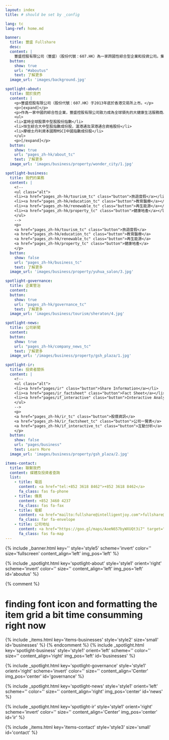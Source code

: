 ```yaml
---
layout: index
title: # should be set by _config

lang: tc
lang-ref: home.md

banner:
  title: 豐盛 Fullshare
  desc:
  content: |
    豐盛控股有限公司（豐盛）（股份代號：607.HK）為一家跨國性綜合型企業和投資公司。集團創立於2002年，在中國南京設立總部，更先後在香港、新加坡及澳洲設立辦公室。 2013年12月，成功於香港聯合交易所上市。
  button:
    show: true
    url: "#aboutus"
    text: 了解更多
  image_url: 'images/background.jpg'

spotlight-about:
  title: 關於我們
  content: |
    <p>豐盛控股有限公司（股份代號：607.HK）于2013年底於香港交易所上市。</p>
    <p>[expand]</p>
    <p>作為一家中國的綜合性企業，豐盛控股有限公司致力成為全球領先的大健康生活服務商。本集團業務聚焦於旅遊度假、教育醫療、健康地產、再生能源四大產業板塊，業務及項目遍及中國大陸、香港、新加坡、澳洲等國家和地區。</p>
    <ul>
    <li>富時全球股票中型股股份指數</li>
    <li>恒生綜合大中型股指數成份股，滬港通及深港通合資格股份</li>
    <li>摩根士丹利資本國際MSCI中國指數成份股</li>
    </ul>
    <p>[/expand]</p>
  button:
    show: true
    url: "pages_zh-hk/about_tc"
    text: 了解更多
  image_url: 'images/business/property/wonder_city/1.jpg'

spotlight-business:
  title: 我們的業務
  content: |
    <!--
    <ul class="alt">
    <li><a href="pages_zh-hk/tourism_tc" class="button">旅遊度假</a></li>
    <li><a href="pages_zh-hk/education_tc" class="button">教育醫療</a></li>
    <li><a href="pages_zh-hk/renewable_tc" class="button">再生能源</a></li>
    <li><a href="pages_zh-hk/property_tc" class="button">健康地產</a></li>
    </ul>
    -->
    <p>
    <a href="pages_zh-hk/tourism_tc" class="button">旅遊度假</a>
    <a href="pages_zh-hk/education_tc" class="button">教育醫療</a>
    <a href="pages_zh-hk/renewable_tc" class="button">再生能源</a>
    <a href="pages_zh-hk/property_tc" class="button">健康地產</a>
    </p>
  button:
    show: false
    url: "pages_zh-hk/business_tc"
    text: 了解更多
  image_url: 'images/business/property/yuhua_salon/3.jpg'

spotlight-governance:
  title: 企業管治
  content:
  button:
    show: true
    url: "pages_zh-hk/governance_tc"
    text: 了解更多
  image_url: 'images/business/tourism/sheraton/4.jpg'

spotlight-news:
  title: 公司新聞
  content:
  button:
    show: true
    url: "pages_zh-hk/company_news_tc"
    text: 了解更多
  image_url: '/images/business/property/gsh_plaza/1.jpg'

spotlight-ir:
  title: 投資者關係
  content: |
    <!--
    <ul class="alt">
    <li><a href="pages/ir" class="button">Share Information</a></li>
    <li><a href="pages/ir_factsheet" class="button">Fact Sheet</a></li>
    <li><a href="pages/if_interactive" class="button">Interactive Analysis</a></li>
    </ul>
    -->
    <p>
    <a href="pages_zh-hk/ir_tc" class="button">股價資訊</a>
    <a href="pages_zh-hk/ir_factsheet_tc" class="button">公司一覽表</a>
    <a href="pages_zh-hk/if_interactive_tc" class="button">互動分析</a>
    </p>
  button:
    show: false
    url: "pages/business"
    text: Learn More
  image_url: 'images/business/property/gsh_plaza/2.jpg'

items-contact:
  title: 聯繫我們
  content: 媒體及投資者查詢
  list:
    - title: 電話
      content: <a href="tel:+852 3618 8462">+852 3618 8462</a>
      fa_class: fas fa-phone
    - title: 傳真
      content: +852 3460 4237
      fa_class: fas fa-fax
    - title: 電郵
      content: <a href="mailto:fullshare@intelligentjoy.com">fullshare@intelligentjoy.com</a>
      fa_class: far fa-envelope
    - title: 公司地址
      content: <a href="https://goo.gl/maps/AoeN657byWXUQt3i7" target="_blank">香港金鐘夏愨道18號海富中心2座11樓1112室</a>
      fa_class: fas fa-map
---
```

<!-- Welcome Banner -->
{% include _banner.html key='' style='style5' scheme='invert' color='' size='fullscreen' content_align='left' img_pos='left' %}

<!-- About Us -->
{% include _spotlight.html key='spotlight-about' style='style1' orient='right' scheme='invert' color='' size='' content_align='left' img_pos='left' id='aboutus' %}

<!-- Our Business -->
{% comment %}
# finding font icon and formatting the item grid a bit time consumming right now
{% include _items.html key='items-businesses' style='style2' size='small' id='businesses' %}
{% endcomment %}
{% include _spotlight.html key='spotlight-business' style='style1' orient='left' scheme='' color='' size='' content_align='right' img_pos='left' id='businesses' %}


<!-- Corporate Goverance -->
{% include _spotlight.html key='spotlight-governance' style='style1' orient='right' scheme='invert' color='' size='' content_align='Center' img_pos='center' id='governance' %}

<!-- Company News -->
{% include _spotlight.html key='spotlight-news' style='style1' orient='left' scheme='' color='' size='' content_align='right' img_pos='center' id='news' %}

<!-- Investor Relations -->
{% include _spotlight.html key='spotlight-ir' style='style1' orient='right' scheme='invert' color='' size='' content_align='Center' img_pos='center' id='ir' %}


<!-- Contact Us -->
{% include _items.html key='items-contact' style='style3' size='small' id='contact' %}
